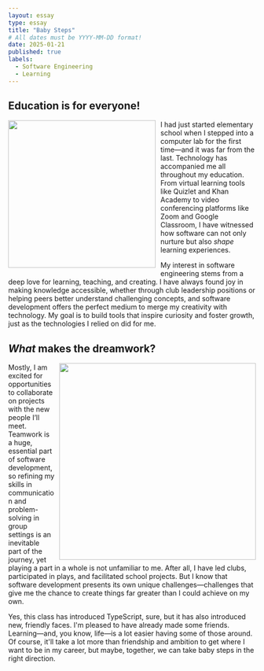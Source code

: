 ```yaml
---
layout: essay
type: essay
title: "Baby Steps"
# All dates must be YYYY-MM-DD format!
date: 2025-01-21
published: true
labels:
  - Software Engineering
  - Learning
---
```


## Education is for everyone!

<img width="300px" class="rounded" style="float: left; margin-right: 10px; margin-bottom: 10px;" src="https://i.pinimg.com/736x/19/95/03/199503e20588e1af3aefa9e67b527bf3.jpg">

I had just started elementary school when I stepped into a computer lab for the first time—and it was far from the last. Technology has accompanied me all throughout my education. From virtual learning tools like Quizlet and Khan Academy to video conferencing platforms like Zoom and Google Classroom, I have witnessed how software can not only nurture but also _shape_ learning experiences.

My interest in software engineering stems from a deep love for learning, teaching, and creating. I have always found joy in making knowledge accessible, whether through club leadership positions or helping peers better understand challenging concepts, and software development offers the perfect medium to merge my creativity with technology. My goal is to build tools that inspire curiosity and foster growth, just as the technologies I relied on did for me.

## _What_ makes the dreamwork?

<img width="400px" class="rounded" style="float: right; margin-left: 10px;" src="https://i0.wp.com/katzenworld.co.uk/wp-content/uploads/2014/08/teamwork_o_1053401.jpg">

Mostly, I am excited for opportunities to collaborate on projects with the new people I’ll meet. Teamwork is a huge, essential part of software development, so refining my skills in communication and problem-solving in group settings is an inevitable part of the journey, yet playing a part in a whole is not unfamiliar to me. After all, I have led clubs, participated in plays, and facilitated school projects. But I know that software development presents its own unique challenges—challenges that give me the chance to create things far greater than I could achieve on my own.

Yes, this class has introduced TypeScript, sure, but it has also introduced new, friendly faces. I'm pleased to have already made some friends. Learning—and, you know, life—is a lot easier having some of those around. Of course, it'll take a lot more than friendship and ambition to get where I want to be in my career, but maybe, together, we can take baby steps in the right direction.
